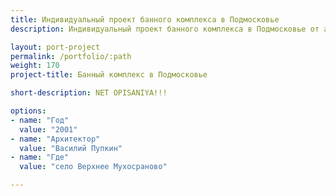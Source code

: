 ```yaml
---
title: Индивидуальный проект банного комплекса в Подмосковье
description: Индивидуальный проект банного комплекса в Подмосковье от архитектурного бюро А510. Индивидуальное проектирование на заказ.

layout: port-project
permalink: /portfolio/:path
weight: 170
project-title: Банный комплекс в Подмосковье

short-description: NET OPISANIYA!!!

options:
- name: "Год"
  value: "2001"
- name: "Архитектор"
  value: "Василий Пупкин"
- name: "Где"
  value: "село Верхнее Мухосраново"

---
```

